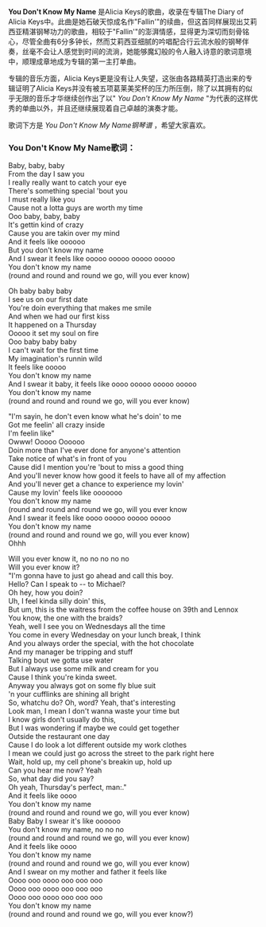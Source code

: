 

**You Don't Know My Name** 是Alicia Keys的歌曲，收录在专辑The Diary of Alicia
Keys中。此曲是她石破天惊成名作"Fallin'"的续曲，但这首同样展现出艾莉西亚精湛钢琴功力的歌曲，相较于"Fallin'"的澎湃情感，显得更为深切而刻骨铭心，尽管全曲有6分多钟长，然而艾莉西亚细腻的吟唱配合行云流水般的钢琴伴奏，丝毫不会让人感觉到时间的流淌，她能够魔幻般的令人融入诗意的歌词意境中，顺理成章地成为专辑的第一主打单曲。

专辑的音乐方面，Alicia Keys更是没有让人失望，这张由各路精英打造出来的专辑证明了Alicia
Keys并没有被五项葛莱美奖杯的压力所压倒，除了以其拥有的似乎无限的音乐才华继续创作出了以" _You Don't Know My Name_
"为代表的这样优秀的单曲以外，并且还继续展现着自己卓越的演奏才能。

歌词下方是 _You Don't Know My Name钢琴谱_ ，希望大家喜欢。

### You Don't Know My Name歌词：

Baby, baby, baby  
From the day I saw you  
I really really want to catch your eye  
There's something special 'bout you  
I must really like you  
Cause not a lotta guys are worth my time  
Ooo baby, baby, baby  
It's gettin kind of crazy  
Cause you are takin over my mind  
And it feels like oooooo  
But you don't know my name  
And I swear it feels like ooooo ooooo ooooo ooooo  
You don't know my name  
(round and round and round we go, will you ever know)

Oh baby baby baby  
I see us on our first date  
You're doin everything that makes me smile  
And when we had our first kiss  
It happened on a Thursday  
Ooooo it set my soul on fire  
Ooo baby baby baby  
I can't wait for the first time  
My imagination's runnin wild  
It feels like ooooo  
You don't know my name  
And I swear it baby, it feels like oooo ooooo ooooo ooooo  
You don't know my name  
(round and round and round we go, will you ever know)

"I'm sayin, he don't even know what he's doin' to me  
Got me feelin' all crazy inside  
I'm feelin like"  
Owww! Ooooo Oooooo  
Doin more than I've ever done for anyone's attention  
Take notice of what's in front of you  
Cause did I mention you're 'bout to miss a good thing  
And you'll never know how good it feels to have all of my affection  
And you'll never get a chance to experience my lovin'  
Cause my lovin' feels like ooooooo  
You don't know my name  
(round and round and round we go, will you ever know  
And I swear it feels like oooo ooooo ooooo ooooo  
You don't know my name  
(round and round and round we go, will you ever know)  
Ohhh

Will you ever know it, no no no no no  
Will you ever know it?  
"I'm gonna have to just go ahead and call this boy.  
Hello? Can I speak to -- to Michael?  
Oh hey, how you doin?  
Uh, I feel kinda silly doin' this,  
But um, this is the waitress from the coffee house on 39th and Lennox  
You know, the one with the braids?  
Yeah, well I see you on Wednesdays all the time  
You come in every Wednesday on your lunch break, I think  
And you always order the special, with the hot chocolate  
And my manager be tripping and stuff  
Talking bout we gotta use water  
But I always use some milk and cream for you  
Cause I think you're kinda sweet.  
Anyway you always got on some fly blue suit  
'n your cufflinks are shining all bright  
So, whatchu do? Oh, word? Yeah, that's interesting  
Look man, I mean I don't wanna waste your time but  
I know girls don't usually do this,  
But I was wondering if maybe we could get together  
Outside the restaurant one day  
Cause I do look a lot different outside my work clothes  
I mean we could just go across the street to the park right here  
Wait, hold up, my cell phone's breakin up, hold up  
Can you hear me now? Yeah  
So, what day did you say?  
Oh yeah, Thursday's perfect, man:."  
And it feels like oooo  
You don't know my name  
(round and round and round we go, will you ever know)  
Baby Baby I swear it's like oooooo  
You don't know my name, no no no  
(round and round and round we go, will you ever know)  
And it feels like oooo  
You don't know my name  
(round and round and round we go, will you ever know)  
And I swear on my mother and father it feels like  
Oooo ooo oooo ooo ooo ooo  
Oooo ooo oooo ooo ooo ooo  
Oooo ooo oooo ooo ooo ooo  
You don't know my name  
(round and round and round we go, will you ever know?)


